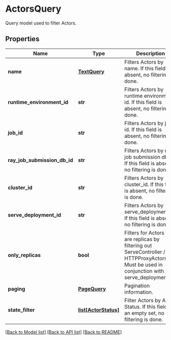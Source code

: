 # ActorsQuery

Query model used to filter Actors.
## Properties
Name | Type | Description | Notes
------------ | ------------- | ------------- | -------------
**name** | [**TextQuery**](TextQuery.md) | Filters Actors by name. If this field is absent, no filtering is done. | [optional] 
**runtime_environment_id** | **str** | Filters Actors by runtime environment id. If this field is absent, no filtering is done. | [optional] 
**job_id** | **str** | Filters Actors by job id. If this field is absent, no filtering is done. | [optional] 
**ray_job_submission_db_id** | **str** | Filters Actors by ray job submission db id. If this field is absent, no filtering is done. | [optional] 
**cluster_id** | **str** | Filters Actors by cluster_id. If this field is absent, no filtering is done. | [optional] 
**serve_deployment_id** | **str** | Filters Actors by serve_deployment_id. If this field is absent, no filtering is done. | [optional] 
**only_replicas** | **bool** | Filters for Actors that are replicas by filtering out ServeController / HTTPProxyActors. Must be used in conjunction with serve_deployment_id | [optional] 
**paging** | [**PageQuery**](PageQuery.md) | Pagination information. | [optional] 
**state_filter** | [**list[ActorStatus]**](ActorStatus.md) | Filter Actors by Actor Status. If this field is an empty set, no filtering is done. | [optional] [default to []]

[[Back to Model list]](../README.md#documentation-for-models) [[Back to API list]](../README.md#documentation-for-api-endpoints) [[Back to README]](../README.md)



